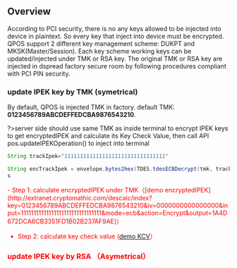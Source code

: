 ## Overview

According to PCI security, there is no any keys allowed to be injected into device in plaintext. So every key that inject into device must be encrypted. QPOS support 2 different key management scheme: DUKPT and MKSK(Master/Session). Each key scheme working keys can be updated/injected under TMK or RSA key. The original TMK or RSA key are injected in dspread factory secure room by following procedures compliant with PCI PIN security.


### update IPEK key by TMK (symetrical)
By default, QPOS is injected TMK in factory. default TMK: **0123456789ABCDEFFEDCBA9876543210**. 

?>server side should use same TMK as inside terminal to encrypt IPEK keys to get encryptedIPEK and calculate its Key Check Value, then call API pos.updateIPEKOperation() to inject into terminal
``` java
String trackIpek="11111111111111111111111111111111"

String encTrackIpek = envelope.bytes2hex(TDES.tdesECBDecrypt(tmk, trackIpek)); //encTrackIpek = 1A4D672DCA6CB3351FD1B02B237AF9AE
s
```

<div style='color: red'>
- Step 1: calculate encryptedIPEK under TMK（[demo encryptedIPEK](http://extranet.cryptomathic.com/descalc/index?key=0123456789ABCDEFFEDCBA9876543210&iv=0000000000000000&input=11111111111111111111111111111111&mode=ecb&action=Encrypt&output=1A4D672DCA6CB3351FD1B02B237AF9AE)）


- Step 2: calculate key check value ([demo KCV](http://extranet.cryptomathic.com/descalc/index?key=11111111111111111111111111111111&iv=0000000000000000&input=0000000000000000&mode=ecb&action=Encrypt&output=9B3A7B883A100F739B3A7B883A100F73)）



### update IPEK key by RSA （Asymetrical）
